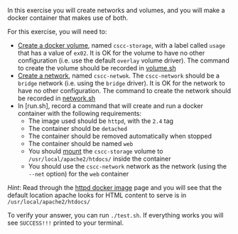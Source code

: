 In this exercise you will create networks and volumes, and you will make a docker container that makes use of both.

For this exercise, you will need to: 
* [Create a docker volume](https://docs.docker.com/engine/reference/commandline/volume_create/), named `cscc-storage`, with a label called `usage` that has a value of `ex02`.  It is OK for the volume to have no other configuration (i.e. use the default `overlay` volume driver). The command to create the volume should be recorded in [volume.sh](volume.sh)
* [Create a network](https://docs.docker.com/engine/reference/commandline/network_create/),  named `cscc-netwok`.  The `cscc-network` should be a `bridge` network (i.e. using the `bridge` driver).  It is OK for the network to have no other configuration.  The command to create the network should be recorded in [network.sh](network.sh) 
* In [run.sh], record a command that will create and run a docker container with the following requirements:
  * The image used should be `httpd`, with the `2.4` tag
  * The container should be `detached`
  * The container should be removed automatically when stopped
  * The container should be named `web`
  * You should [mount](https://docs.docker.com/storage/volumes/) the `cscc-storage` volume to `/usr/local/apache2/htdocs/` inside the container
  * You should use the `cscc-network` network as the network (using the `--net` option) for the `web` container

_Hint_: Read through the [httpd docker image](https://hub.docker.com/_/httpd) page and you will see that the default location apache looks for HTML content to serve is in `/usr/local/apache2/htdocs/`

To verify your answer, you can run `./test.sh`.  If everything works you will see `SUCCESS!!!`
printed to your terminal.
